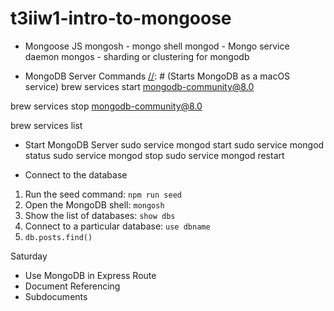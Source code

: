 # t3iiw1-intro-to-mongoose

- Mongoose JS
mongosh - mongo shell
mongod - Mongo service daemon
mongos - sharding or clustering for mongodb

- MongoDB Server Commands
[//]: # (Starts MongoDB as a macOS service)
brew services start mongodb-community@8.0

[//]: # (Stops MongoDB as a macOS service)
brew services stop mongodb-community@8.0

[//]: # (Verify that MongoDB has started - check if "mongodb-community" is listed as "started")
brew services list

- Start MongoDB Server
sudo service mongod start
sudo service mongod status
sudo service mongod stop
sudo service mongod restart

- Connect to the database
1. Run the seed command: `npm run seed`
2. Open the MongoDB shell: `mongosh`
3. Show the list of databases: `show dbs`
4. Connect to a particular database: `use dbname`
5. `db.posts.find()`

Saturday
- Use MongoDB in Express Route
- Document Referencing
- Subdocuments